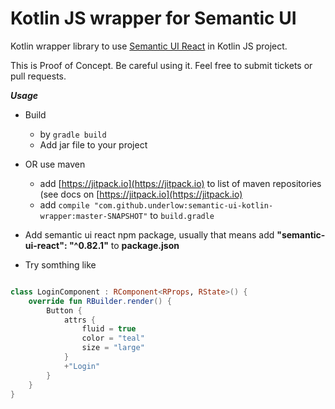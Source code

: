 # Kotlin JS wrapper for Semantic UI

Kotlin wrapper library to use [Semantic UI React](https://react.semantic-ui.com) in Kotlin JS project.

This is Proof of Concept. Be careful using it. Feel free to submit tickets or pull requests. 

***Usage*** 

- Build 
  -  by `gradle build` 
  -  Add jar file to your project
- OR use maven
  - add [https://jitpack.io](https://jitpack.io) to list of maven repositories (see docs on [https://jitpack.io](https://jitpack.io)
  - add `compile "com.github.underlow:semantic-ui-kotlin-wrapper:master-SNAPSHOT"` to `build.gradle`

- Add semantic ui react npm package, usually that means add **"semantic-ui-react": "^0.82.1"** to **package.json**
- Try somthing like 
```kotlin

class LoginComponent : RComponent<RProps, RState>() {
    override fun RBuilder.render() {
        Button {
            attrs {
                fluid = true
                color = "teal"
                size = "large"
            }
            +"Login"
        }
    }
}

```

